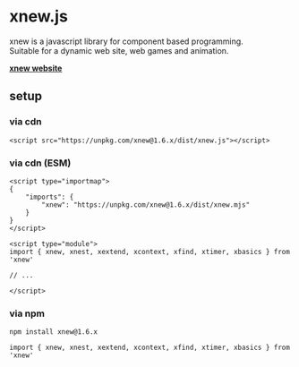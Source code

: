 # xnew.js
xnew is a javascript library for component based programming.  
Suitable for a dynamic web site, web games and animation.

[**xnew website**](https://wisroot-com.github.io/xnew.js)

## setup

### via cdn  
  
```
<script src="https://unpkg.com/xnew@1.6.x/dist/xnew.js"></script>
```

### via cdn (ESM)

```
<script type="importmap">
{
    "imports": {
        "xnew": "https://unpkg.com/xnew@1.6.x/dist/xnew.mjs"
    }
}
</script>

<script type="module">
import { xnew, xnest, xextend, xcontext, xfind, xtimer, xbasics } from 'xnew'

// ...

</script>
```

### via npm
```
npm install xnew@1.6.x
```
```
import { xnew, xnest, xextend, xcontext, xfind, xtimer, xbasics } from 'xnew'
```
